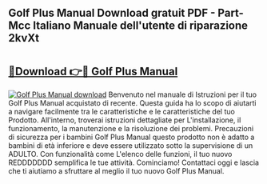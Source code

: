 ## Golf Plus Manual Download gratuit PDF - Part-Mcc Italiano Manuale dell'utente di riparazione 2kvXt

# <h2><a href="http://dfftf2x.blite.top/?on=Golf+Plus+Manual">🔗Download 👉🔴 Golf Plus Manual</a></h2>

[![Golf Plus Manual download](https://i.imgur.com/lujVjoI.png)](http://dfftf2x.blite.top/?on=Golf+Plus+Manual)
Benvenuto nel manuale di Istruzioni per il tuo Golf Plus Manual acquistato di recente. Questa guida ha lo scopo di aiutarti a navigare facilmente tra le caratteristiche e le caratteristiche del tuo Prodotto. All'interno, troverai istruzioni dettagliate per L'installazione, il funzionamento, la manutenzione e la risoluzione dei problemi. Precauzioni di sicurezza per i bambini Golf Plus Manual questo prodotto non è adatto a bambini di età inferiore e deve essere utilizzato sotto la supervisione di un ADULTO. Con funzionalità come L'elenco delle funzioni, il tuo nuovo REDDDDDDD semplifica le tue attività. Cominciamo! Contattaci oggi e lascia che ti aiutiamo a sfruttare al meglio il tuo nuovo Golf Plus Manual.
